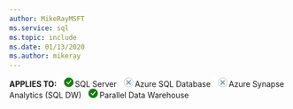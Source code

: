 ```yaml
---
author: MikeRayMSFT
ms.service: sql
ms.topic: include
ms.date: 01/13/2020
ms.author: mikeray
---
```


<Token>**APPLIES TO:** ![yes](media/yes.png)SQL Server ![no](media/no.png)Azure SQL Database ![no](media/no.png)Azure Synapse Analytics (SQL DW) ![yes](media/yes.png)Parallel Data Warehouse </Token> 

